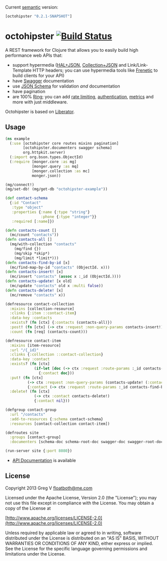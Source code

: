 Current [semantic](http://semver.org/) version:

```clojure
[octohipster "0.2.1-SNAPSHOT"]
```

# octohipster [![Build Status](https://travis-ci.org/myfreeweb/octohipster.png?branch=master)](https://travis-ci.org/myfreeweb/octohipster)

A REST framework for Clojure that allows you to easily build high performance web APIs that:

- support hypermedia ([HAL+JSON](http://stateless.co/hal_specification.html), [Collection+JSON](http://amundsen.com/media-types/collection/) and Link/Link-Template HTTP headers; you can use hypermedia tools like [Frenetic](http://dlindahl.github.com/frenetic/) to build clients for your API)
- have [Swagger](https://github.com/wordnik/swagger-core/wiki) documentation 
- use [JSON Schema](http://json-schema.org) for validation *and* documentation
- have pagination
- are 100% [Ring](https://github.com/ring-clojure/ring); you can add [rate limiting](https://github.com/myfreeweb/ring-ratelimit), [authentication](https://github.com/cemerick/friend), [metrics](http://metrics-clojure.readthedocs.org/en/latest/ring.html) and more with just middleware.

Octohipster is based on [Liberator](https://github.com/clojure-liberator/liberator).

## Usage

```clojure
(ns example
  (:use [octohipster core routes mixins pagination]
        [octohipster.documenters swagger schema]
        org.httpkit.server)
  (:import org.bson.types.ObjectId)
  (:require [monger.core :as mg]
            [monger.query :as mq]
            [monger.collection :as mc]
            monger.json))

(mg/connect!)
(mg/set-db! (mg/get-db "octohipster-example"))

(def contact-schema
  {:id "Contact"
   :type "object"
   :properties {:name {:type "string"}
                :phone {:type "integer"}}
   :required [:name]})

(defn contacts-count []
  (mc/count "contacts"))
(defn contacts-all []
  (mq/with-collection "contacts"
    (mq/find {})
    (mq/skip *skip*)
    (mq/limit *limit*)))
(defn contacts-find-by-id [x]
  (mc/find-map-by-id "contacts" (ObjectId. x)))
(defn contacts-insert! [x]
  (mc/insert "contacts" (assoc x :_id (ObjectId.))))
(defn contacts-update! [x old]
  (mc/update "contacts" old x :multi false))
(defn contacts-delete! [x]
  (mc/remove "contacts" x))

(defresource contact-collection
  :mixins [collection-resource]
  :clinks {:item ::contact-item}
  :data-key :contacts
  :exists? (fn [ctx] {:contacts (contacts-all)})
  :post! (fn [ctx] (-> ctx :request :non-query-params contacts-insert!))
  :count (fn [req] (contacts-count)))

(defresource contact-item
  :mixins [item-resource]
  :url "/{_id}"
  :clinks {:collection ::contact-collection}
  :data-key :contact
  :exists? (fn [ctx]
             (if-let [doc (-> ctx :request :route-params :_id contacts-find-by-id)]
               {:contact doc}))
  :put! (fn [ctx]
          (-> ctx :request :non-query-params (contacts-update! (:contact ctx)))
          {:contact (-> ctx :request :route-params :_id contacts-find-by-id)})
  :delete! (fn [ctx]
             (-> ctx :contact contacts-delete!)
             {:contact nil}))

(defgroup contact-group
  :url "/contacts"
  :add-to-resources {:schema contact-schema}
  :resources [contact-collection contact-item])

(defroutes site
  :groups [contact-group]
  :documenters [schema-doc schema-root-doc swagger-doc swagger-root-doc])

(run-server site {:port 8080})
```

- [API Documentation](http://myfreeweb.github.com/octohipster) is available

## License

Copyright 2013 Greg V <floatboth@me.com>

Licensed under the Apache License, Version 2.0 (the "License");
you may not use this file except in compliance with the License.
You may obtain a copy of the License at

[http://www.apache.org/licenses/LICENSE-2.0](http://www.apache.org/licenses/LICENSE-2.0)

Unless required by applicable law or agreed to in writing, software
distributed under the License is distributed on an "AS IS" BASIS,
WITHOUT WARRANTIES OR CONDITIONS OF ANY KIND, either express or implied.
See the License for the specific language governing permissions and
limitations under the License.
